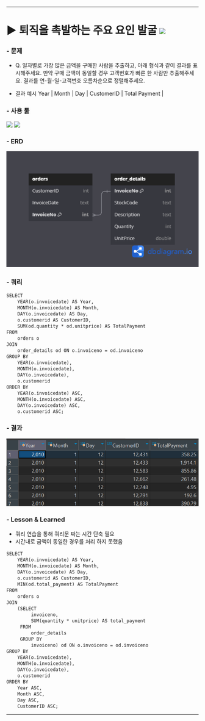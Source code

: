 ***
# ▶ 퇴직을 촉발하는 주요 요인 발굴 <img src="https://img.shields.io/badge/Practice_Test-000000"/>

### - 문제
- Q. 일자별로 가장 많은 금액을 구매한 사람을 추출하고, 아래 형식과 같이 결과를 표시해주세요.
만약 구매 금액이 동일할 경우 고객번호가 빠른 한 사람만 추출해주세요. 결과를 연-월-일-고객번호 오름차순으로 정렬해주세요.

- 결과 예시 
 Year | Month | Day | CustomerID | Total Payment |

### - 사용 툴

<img src="https://img.shields.io/badge/MySQL-4479A1?style=flat&logo=mysql&logoColor=white"/> <img src="https://img.shields.io/badge/DBeaver-382923?style=flat&logo=dbeaver&logoColor=white"/>

### - ERD 
![alt text](EXPORT_Final.png)

### - 쿼리
```
SELECT 
    YEAR(o.invoicedate) AS Year,
    MONTH(o.invoicedate) AS Month,
    DAY(o.invoicedate) AS Day,
    o.customerid AS CustomerID,
    SUM(od.quantity * od.unitprice) AS TotalPayment
FROM 
    orders o
JOIN 
    order_details od ON o.invoiceno = od.invoiceno
GROUP BY 
    YEAR(o.invoicedate),
    MONTH(o.invoicedate),
    DAY(o.invoicedate),
    o.customerid
ORDER BY 
    YEAR(o.invoicedate) ASC,
    MONTH(o.invoicedate) ASC,
    DAY(o.invoicedate) ASC,
    o.customerid ASC;
```

### - 결과
![alt text](image.png)

<!--Lesson&Learned-->
### - Lesson & Learned
-  쿼리 연습을 통해 쿼리문 짜는 시간 단축 필요
- 시간내로 금액이 동일한 경우를 처리 하지 못했음
```
SELECT 
    YEAR(o.invoicedate) AS Year,
    MONTH(o.invoicedate) AS Month,
    DAY(o.invoicedate) AS Day,
    o.customerid AS CustomerID,
    MIN(od.total_payment) AS TotalPayment
FROM 
    orders o
JOIN 
    (SELECT 
         invoiceno,
         SUM(quantity * unitprice) AS total_payment
     FROM 
         order_details
     GROUP BY 
         invoiceno) od ON o.invoiceno = od.invoiceno
GROUP BY 
    YEAR(o.invoicedate),
    MONTH(o.invoicedate),
    DAY(o.invoicedate),
    o.customerid
ORDER BY 
    Year ASC,
    Month ASC,
    Day ASC,
    CustomerID ASC;
```
***